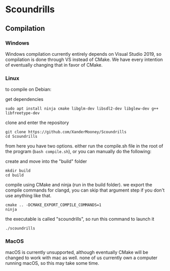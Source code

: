 # Scoundrills

<h2>Compilation</h2>

<h3>Windows</h3>

Windows compilation currently entirely depends on Visual Studio 2019, so compilation is done through VS instead of CMake. We have every intention of eventually changing that in favor of CMake.

<h3>Linux</h3>

to compile on Debian:

get dependencies
```
sudo apt install ninja cmake libglm-dev libsdl2-dev libglew-dev g++ libfreetype-dev
```
clone and enter the repository
```
git clone https://github.com/XanderMooney/Scoundrills
cd Scoundrills
```

from here you have two options. either run the compile.sh file in the root of the program (`bash compile.sh`), or you can manually do the following:

create and move into the "build" folder
```
mkdir build
cd build
```
compile using CMake and ninja (run in the build folder). we export the compile commands for clangd, you can skip that argument step if you don't use anything like that.
```
cmake .. -DCMAKE_EXPORT_COMPILE_COMMANDS=1
ninja
```
the executable is called "scoundrills", so run this command to launch it
```
./scoundrills
```

<h3>MacOS</h3>

macOS is currently unsupported, although eventually CMake will be changed to work with mac as well. none of us currently own a computer running macOS, so this may take some time.
